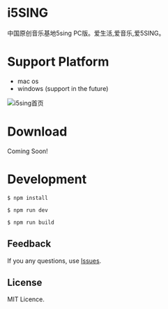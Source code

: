 # i5SING
中国原创音乐基地5sing PC版。爱生活,爱音乐,爱5SING。

# Support Platform
* mac os
* windows (support in the future)

![i5sing首页](http://static.i5sing.com/images/0.0.1/0.png)

# Download
Coming Soon!

# Development
```
$ npm install 

$ npm run dev

$ npm run build
```

## Feedback
If you any questions, use [Issues](https://github.com/i5sing/5sing/issues).

## License
MIT Licence.